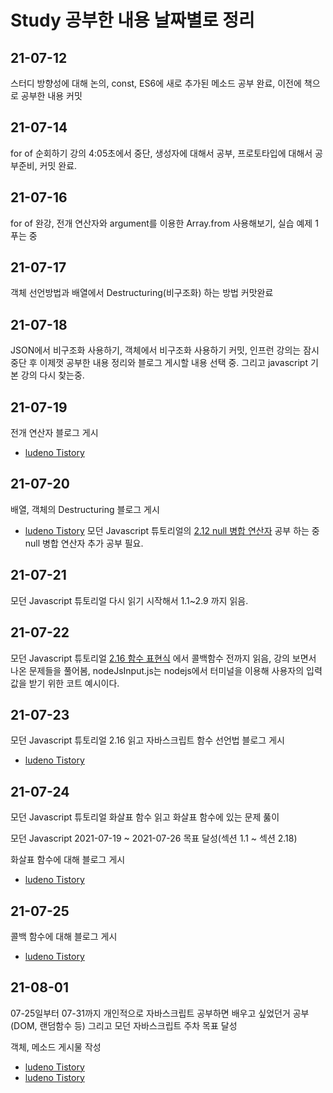# Study 공부한 내용 날짜별로 정리

## 21-07-12
스터디 방향성에 대해 논의, const, ES6에 새로 추가된 메소드 공부 완료, 이전에 책으로 공부한 내용 커밋

## 21-07-14
for of 순회하기 강의 4:05초에서 중단, 생성자에 대해서 공부, 프로토타입에 대해서 공부준비, 커밋 완료.

## 21-07-16
for of 완강, 전개 연산자와 argument를 이용한 Array.from 사용해보기, 실습 예제 1 푸는 중

## 21-07-17
객체 선언방법과 배열에서 Destructuring(비구조화) 하는 방법 커맛완료

## 21-07-18
JSON에서 비구조화 사용하기, 객체에서 비구조화 사용하기 커밋,
인프런 강의는 잠시 중단 후 이제껏 공부한 내용 정리와 블로그 게시할 내용 선택 중. 그리고 javascript 기본 강의 다시 찾는중.

## 21-07-19
전개 연산자 블로그 게시 
- [ludeno Tistory](https://ludeno-studying.tistory.com/70)

## 21-07-20
배열, 객체의 Destructuring 블로그 게시
- [ludeno Tistory](https://ludeno-studying.tistory.com/71)
모던 Javascript 튜토리얼의 [2.12 null 병합 연산자](https://ko.javascript.info/nullish-coalescing-operator) 공부 하는 중
null 병합 연산자 추가 공부 필요.

## 21-07-21
모던 Javascript 튜토리얼 다시 읽기 시작해서 1.1~2.9 까지 읽음.

## 21-07-22
모던 Javascript 튜토리얼 [2.16 함수 표현식](https://ko.javascript.info/function-expressions)
에서 콜백함수 전까지 읽음, 강의 보면서 나온 문제들을 풀어봄, nodeJsInput.js는 nodejs에서 터미널을 이용해 사용자의 입력값을 받기 위한 코트 예시이다.

## 21-07-23
모던 Javascript 튜토리얼 2.16 읽고 자바스크립트 함수 선언법 블로그 게시
- [ludeno Tistory](https://ludeno-studying.tistory.com/72)

## 21-07-24
모던 Javascript 튜토리얼 화살표 함수 읽고 화살표 함수에 있는 문제 풇이

모던 Javascript 2021-07-19 ~ 2021-07-26 목표 달성(섹션 1.1 ~ 섹션 2.18)

화살표 함수에 대해 블로그 게시
- [ludeno Tistory](https://ludeno-studying.tistory.com/73)

## 21-07-25
콜백 함수에 대해 블로그 게시
- [ludeno Tistory](https://ludeno-studying.tistory.com/74)

## 21-08-01
07-25일부터 07-31까지 개인적으로 자바스크립트 공부하면 배우고 싶었던거 공부(DOM, 랜덤함수 등)
그리고 모던 자바스크립트 주차 목표 달성

객체, 메소드 게시물 작성
- [ludeno Tistory](https://ludeno-studying.tistory.com/79)
- [ludeno Tistory](https://ludeno-studying.tistory.com/80)





